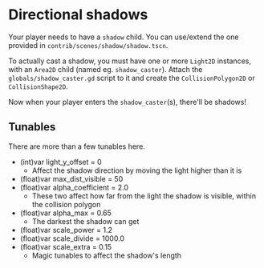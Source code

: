 # Directional shadows

Your player needs to have a `shadow` child. You can use/extend the one provided in `contrib/scenes/shadow/shadow.tscn`.

To actually cast a shadow, you must have one or more `Light2D` instances, with an `Area2D` child (named eg. `shadow_caster`).
Attach the `globals/shadow_caster.gd` script to it and create the `CollisionPolygon2D` or `CollisionShape2D`.

Now when your player enters the `shadow_caster`(s), there'll be shadows!

## Tunables

There are more than a few tunables here.

  * (int)var light_y_offset = 0
      * Affect the shadow direction by moving the light higher than it is
  * (float)var max_dist_visible = 50
  * (float)var alpha_coefficient = 2.0
      * These two affect how far from the light the shadow is visible, within the collision polygon
  * (float)var alpha_max = 0.65
      * The darkest the shadow can get
  * (float)var scale_power = 1.2
  * (float)var scale_divide = 1000.0
  * (float)var scale_extra = 0.15
      * Magic tunables to affect the shadow's length



